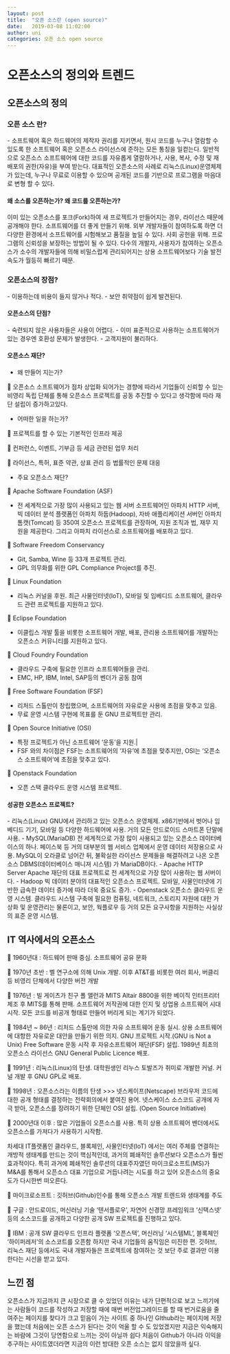 ```yaml
---
layout: post
title:  "오픈 소스란 (open source)"
date:   2019-03-08 11:02:00
author: uni
categories: 오픈 소스 open source
---
```

<h1>오픈소스의 정의와 트렌드</h1>

<h2>오픈소스의 정의</h2>

<h3>오픈 소스 란?</h3>
-	소프트웨어 혹은 하드웨어의 제작자 권리를 지키면서, 원시 코드를 누구나 열람할 수 있도록 한 소프트웨어 혹은 오픈소스 라이선스에 준하는 모든 통칭을 일컫는다. 일반적으로 오픈소스 소프트웨어에 대한 코드를 자유롭게 열람하거나, 사용, 복사, 수정 및 재 배포의 권한(자유)을 부여 받는다. 대표적인 오픈소스의 사례로 리눅스(Linux)운영체제가 있는데, 누구나 무료로 이용할 수 있으며 공개된 코드를 기반으로 프로그램을 마음대로 변형 할 수 있다.

<h4>왜 소스를 오픈하는가? 왜 코드를 오픈하는가?</h4>
	이미 있는 오픈소스를 포크(Fork)하여 새 프로젝트가 만들어지는 경우, 라이선스 때문에 공개해야 한다.
소프트웨어를 더 좋게 만들기 위해. 외부 개발자들이 참여하도록 하면 더 다양한 환경에서 소프트웨어를 시험해보고 품질을 높일 수 있다.
사회 공헌을 위해.
프로그램의 신뢰성을 보장하는 방법이 될 수 있다.
다수의 개발자, 사용자가 참여하는 오픈소스가 소수의 개발자들에 의해 비밀스럽게 관리되어지는 상용 소프트웨어보다 기술 발전속도가 월등히 빠르기 때문.

<H3>오픈소스의 장점?</h3>
-	이용하는데 비용이 들지 않거나 적다.
-	보안 취약점이 쉽게 발견된다.

<H4>오픈소스의 단점?</h4>
-	숙련되지 않은 사용자들은 사용이 어렵다.
-	이미 표준적으로 사용하는 소프트웨어가 있는 경우엔 호환성 문제가 발생한다.
-	고객지원이 불리하다.

<h4>오픈소스 재단?</h4>

-	왜 만들어 지는가?

	오픈소스 소프트웨어가 점차 상업화 되어가는 경향에 따라서 기업들이 신뢰할 수 있는 비영리 독립 단체를 통해 오픈소스 프로젝트를 공동 추진할 수 있다고 생각함에 따라 재단 설립이 증가하고있다.
-	어떠한 일을 하는가?


	프로젝트를 할 수 있는 기본적인 인프라 제공

	컨퍼런스, 이벤트, 기부금 등 세금 관련된 업무 처리

	라이선스, 특허, 표준 약관, 상표 관리 등 법률적인 문제 대응

-	주요 오픈소스 재단?

	Apache Software Foundation (ASF)
- 전 세계적으로 가장 많이 사용되고 있는 웹 서버 소프트웨어인 아파치 HTTP 서버, 빅 데이터 분석 플랫폼인 아파치 하둡(Hadoop), 자바 애플리케이션 서버인 아파치 톰캣(Tomcat) 등 350여 오픈소스 프로젝트를 관장하며, 지원 조직과 법, 재무 지원을 제공한다. 그리고 아파치 라이선스로 소프트웨어를 배포하고 있다.

	Software Freedom Conservancy</br>
- Git, Samba, Wine 등 33개 프로젝트 관리.
- GPL 의무화를 위한 GPL Compliance Project를 추진.

	Linux Foundation</br>
- 리눅스 커널을 후원. 최근 사물인터넷(IoT), 모바일 및 임베디드 소프트웨어, 클라우드 관련 프로젝트를 지원하고 있다.

	Eclipse Foundation
- 이클립스 개발 툴을 비롯한 소프트웨어 개발, 배포, 관리용 소프트웨어를 개발하는 오픈소스 커뮤니티를 지원하고 있다.

	Cloud Foundry Foundation</br>
- 클라우드 구축에 필요한 인프라 소프트웨어들을 관리.
- EMC, HP, IBM, Intel, SAP등의 벤더가 공동 참여

	Free Software Foundation (FSF)</br>
- 리처드 스톨만이 창립했으며, 소프트웨어의 자유로운 사용에 초점을 맞추고 있음.
- 무료 운영 시스템 구현에 목표를 둔 GNU 프로젝트만 관리.

	Open Source Initiative (OSI)</br>
 - 특정 프로젝트가 아닌 소프트웨어 ‘운동’을 지원.|
 - FSF 와의 차이점은 FSF는 소프트웨어의 ‘자유’에 초점을 맞추지만, OSI는 ‘오픈소스 소프트웨어’에 초점을 맞추고 있다.

	Openstack Foundation</br>
 - 오픈 스택 클라우드 운영 시스템 프로젝트.

<h4>성공한 오픈소스 프로젝트?</h4>
-	리눅스(Linux)
GNU에서 관리하고 있는 오픈소스 운영체제.
x86기반에서 벗어나 임베디드 기기, 모바일 등 다양한 하드웨어에 사용.
거의 모든 안드로이드 스마트폰 단말에 사용.
-	MySQL(MariaDB)
전 세계적으로 가장 많이 사용되고 있는 오픈소스 데이터베이스의 하나.
페이스북 등 거의 대부분의 웹 서비스 업체에서 운영 데이터 저장용으로 사용.
MySQL이 오라클로 넘어간 뒤, 불확실한 라이선스 문제들을 해결하려고 나온 오픈소스 DBMS(데이터베이스 매니져 시스템) 가 MariaDB이다.
-	Apache HTTP Server
Apache 재단의 대표 프로젝트로 전 세계적으로 가장 많이 사용하는 웹 서버이다.
-	Hadoop
빅 데이터 분야의 대표적인 오픈소스 프로젝트.
모바일, 사물인터넷에 기반한 급속한 데이터 증가에 따라 더욱 중요도 증가.
-	Openstack
오픈소스 클라우드 운영 시스템.
클라우드 시스템 구축에 필요한 컴퓨팅, 네트워크, 스토리지 자원에 대한 가상화 및 운영관리는 물론이고, 보안, 웍플로우 등 거의 모든 요구사항을 지원하는 사실상의 표준 운영 시스템.


<h2>IT 역사에서의 오픈소스</h2>

	1960년대 : 하드웨어 판매 중심. 소프트웨어 공유 문화

	1970년 초반 : 벨 연구소에 의해 Unix 개발. 이후 AT&T를 비롯한 여러 회사, 버클리 등 비영리 단체에서 다양한 버전 개발

	1976년 : 빌 게이츠가 친구 폴 앨런과 MITS Altair 8800을 위한 베이직 인터프리터 제조 후 MITS를 통해 판매. 소프트웨어 저작권에 대한 인지 및 상업용 소프트웨어 시대 시작.
모든 코드를 비공개 형태로 만들어 버리게 되는 계기가 되었다.

	1984년 ~ 86년 : 리처드 스톨만에 의한 자유 소프트웨어 운동 실시. 상용 소프트웨어에 대항한 자유로운 대안을 만들기 위한 의지.
GNU 프로젝트 시작.(GNU is Not a Unix)
Free Software 운동 시작 후 자유소프트웨어 재단(FSF) 설립.
1989년 최초의 오픈소스 라이선스 GNU General Public Licence 배포.

	1991년 : 리눅스(Linux)의 탄생.
대학원생인 리누스 토발즈가 취미로 개발한 커널. 커널 개발 후 GNU GPL로 배포.

	1998년 : 오픈소스라는 이름의 탄생 >>> 넷스케이프(Netscape) 브라우저 코드에 대한 공개 형태를 결정하는 전략회의에서 붙여진 용어.
넷스케이스 소스코드 공개에 자극 받아, 오픈소스를 장려하기 위한 단체인 OSI 설립. (Open Source Initiative)

	2000년대 이후 : 많은 기업들이 오픈소스를 사용. 특히 상용 소프트웨어 벤더에서도 오픈소스를 가져다가 사용하기 시작함.



차세대 IT플랫폼인 클라우드, 블록체인, 사물인터넷(IoT) 에서는 여러 주체를 연결하는 개방적 생태계를 만드는 것이 핵심적인데, 과거의 폐쇄적인 솔루션보다 오픈소스가 훨씬 효과적이다. 특히 과거에 폐쇄적인 솔루션의 대표주자였던 마이크로소프트(MS)가 M&A를 통해서 오픈소스 대표 기업으로 거듭나려는 시도를 하고 있어 오픈소스의 중요도가 다시한번 떠오른다.


	마이크로소프트 : 깃허브(Github)인수를 통해 오픈소스 개발 트렌드와 생태계를 주도

	구글 : 안드로이드, 머신러닝 기술 ‘텐서플로우’, 자연어 신경망 프레임워크 ‘신택스넷’ 등의 소스코드를 공개하고 다양한 공개 SW 프로젝트를 진행하고 있다.

	IBM : 공개 SW 클라우드 인프라 플랫폼 ‘오픈스택’, 머신러닝 ‘시스템ML’, 블록체인 ‘하이퍼레저’의 소스코트를 오픈함
하지만 국내 기업들의 움직임은 미진한 편. 깃허브, 리눅스 재단 등에서도 국내 개발자들은 프로젝트에 참여하는 것 보단 주로 결과만 이용한다는 시선을 받고 있다.

<h2>느낀 점</h2>
오픈소스가 지금까지 큰 시장으로 클 수 있었던 이유는 내가 단편적으로 보고 느끼기에는 사람들이 코드를 작성하고 저장할 때에 매번 버전업그레이드를 할 때 번거로움을 줄여주는 페이지를 찾다가 크고 믿음이 가는 사이트 중 하나인 GIthub라는 페이지에 저장을 했는데 처음에는 오픈 소스가 된다는 것이 억울 할 수 도 있었겠지만 지금은 익숙해지는 바람에 그것이 당연함으로 느끼는 것이 아닐까 쉽다 처음이 Github가 아니라 이익을 추구하는 사이트였더라면 지금의 이런 방대한 오픈 소스는 없지 않았을까 싶다.
